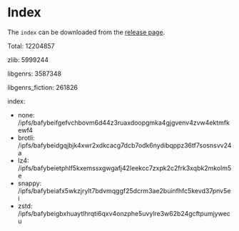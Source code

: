 # Index

The `index` can be downloaded from the [release page](https://github.com/zlib-searcher/index/releases).

Total: 12204857

zlib: 5999244

libgenrs: 3587348

libgenrs_fiction: 261826

index:

- none: /ipfs/bafybeifgefvchbovm6d44z3ruaxdoopgmka4gjgvenv4zvw4ektmfkewf4
- brotli: /ipfs/bafybeidgqjbjk4xwr2xdkcacg7dcb7odk6nydibqppz36tf7sosnsvv24a
- lz4: /ipfs/bafybeietphlf5kxemssxgwgafj42leekcc7zxpk2c2frk3xqbk2mkolm5e
- snappy: /ipfs/bafybeiafx5wkzjrylt7bdvmqggf25dcrm3ae2buinfhfc5kevd37pnv5ei
- zstd: /ipfs/bafybeigbxhuaytlhrqti6qxv4onzphe5uvylre3w62b24gcftpumjywecu

